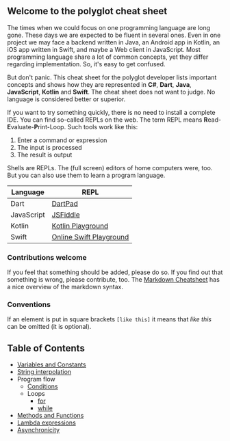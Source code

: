 ## Welcome to the polyglot cheat sheet

The times when we could focus on one programming language are long gone. These days we are expected to be fluent in several ones. Even in one project we may face a backend written in Java, an Android app in Kotlin, an iOS app written in Swift, and maybe a Web client in JavaScript. Most programming language share a lot of common concepts, yet they differ regarding implementation. So, it's easy to get confused. 

But don't panic. This cheat sheet for the polyglot developer lists important concepts and shows how they are represented in **C#**, **Dart**, **Java**, **JavaScript**, **Kotlin** and **Swift**. The cheat sheet does not want to judge. No language is considered better or superior. 

If you want to try something quickly, there is no need to install a complete IDE. You can find so-called REPLs on the web. The term REPL means **R**ead-**E**valuate-**P**rint-Loop. Such tools work like this:

1. Enter a command or expression
2. The input is processed
3. The result is output

Shells are REPLs. The (full screen) editors of home computers were, too. But you can also use them to learn a program language.

|Language|REPL|
|-|-|
|Dart|[DartPad](https://dartpad.dev/)|
|JavaScript|[JSFiddle](https://jsfiddle.net/)|
|Kotlin|[Kotlin Playground](https://play.kotlinlang.org/)|
|Swift|[Online Swift Playground](http://online.swiftplayground.run/)|

### Contributions welcome

If you feel that something should be added, please do so. If you find out that something is wrong, please contribute, too. The [Markdown Cheatsheet](https://github.com/adam-p/markdown-here/wiki/Markdown-Cheatsheet) has a nice overview of the markdown syntax.

### Conventions

If an element is put in square brackets `[like this]` it means that *like this* can be omitted (it is optional).

## Table of Contents

- [Variables and Constants](./sheet/Variables_and_Constants.md)
- [String interpolation](./sheet/string_interpolation.md)
- Program flow
   - [Conditions](./sheet/conditions.md)
   - Loops
      - [for](./sheet/for_loops.md)
      - [while](./sheet/while_loops.md)
- [Methods and Functions](./sheet/Methods_and_functions.md)
- [Lambda expressions](./sheet/arrows.md)
- [Asynchronicity](./sheet/asynchronicity.md)